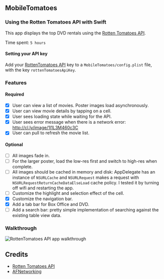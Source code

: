 ## MobileTomatoes

### Using the Rotten Tomatoes API with Swift

This app displays the top DVD rentals using the [Rotten Tomatoes API](http://developer.rottentomatoes.com/docs/read/JSON).

Time spent: `5 hours`

#### Setting your API key

Add your [RottenTomatoes API](http://developer.rottentomatoes.com/) key to a `MobileTomatoes/config.plist` file, with the key `rottenTomatoesApiKey`.

### Features

#### Required

- [x] User can view a list of movies. Poster images load asynchronously.
- [x] User can view movie details by tapping on a cell.
- [x] User sees loading state while waiting for the API.
- [x] User sees error message when there is a network error: http://cl.ly/image/1l1L3M460c3C
- [x] User can pull to refresh the movie list.

#### Optional

- [ ] All images fade in.
- [ ] For the larger poster, load the low-res first and switch to high-res when complete.
- [ ] All images should be cached in memory and disk: AppDelegate has an instance of `NSURLCache` and `NSURLRequest` makes a request with `NSURLRequestReturnCacheDataElseLoad` cache policy. I tested it by turning off wifi and restarting the app.
- [ ] Customize the highlight and selection effect of the cell.
- [x] Customize the navigation bar.
- [x] Add a tab bar for Box Office and DVD.
- [ ] Add a search bar: pretty simple implementation of searching against the existing table view data.

### Walkthrough

![RottenTomatoes API app walkthrough](http://i.imgur.com/EW0Kr0O.gif)

Credits
---------
* [Rotten Tomatoes API](http://developer.rottentomatoes.com/docs/read/JSON)
* [AFNetworking](https://github.com/AFNetworking/AFNetworking)
